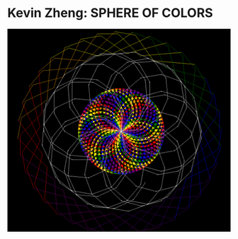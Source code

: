 <h1> Kevin Zheng: SPHERE OF COLORS </h1>
<img src="https://github.com/DarkJesterX/TurtleArtDesign/blob/master/SphereOfColors.PNG">
  
